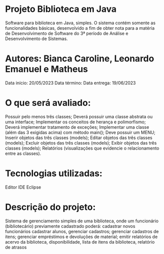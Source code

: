 # Projeto Biblioteca em Java


Software para biblioteca em Java, simples. O sistema contém somente as funcionalidades básicas, desenvolvido a fim de obter nota para a matéria de Desenvolvimento de Software do 3ª período de Análise e Desenvolvimento de Sistemas.

# Autores: Bianca Caroline, Leonardo Emanuel e Matheus
Data início: 20/05/2023
Data término:
Data entrega: 19/06/2023


# O que será avaliado:
Possuir pelo menos três classes;
Deverá possuir uma classe abstrata ou uma interface; 
Implementar os conceitos de herança e polimorfismo;
Deverá implementar tratamento de exceções;
Implementar uma classe (além das 3 exigidas acima) com método main();
Deve possuir um MENU;
Inserir objetos das três classes (models); 
Editar objetos das três classes (models);
Excluir objetos das três classes (models);
Exibir objetos das três classes (models);
Relatórios (visualizações que evidencie o relacionamento entre as classes). 
# Tecnologias utilizadas:
Editor IDE Eclipse
# Descrição do projeto:
Sistema de gerenciamento simples de uma biblioteca, onde um funcionário (bibliotecário) previamente cadastrado poderá:
cadastrar novos funcionários
cadastrar alunos,
gerenciar cadastros;
gerenciar cadastros de itens;
gerenciar empréstimos e devoluções de material;
emitir relatórios de acervo da biblioteca, disponibilidade, lista de itens da biblioteca, relatório de atrasos
